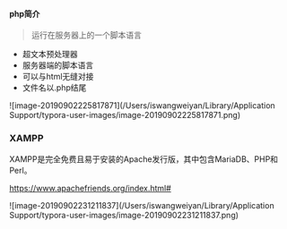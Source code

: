#### php简介

> 运行在服务器上的一个脚本语言

- 超文本预处理器
- 服务器端的脚本语言
- 可以与html无缝对接
- 文件名以.php结尾

![image-20190902225817871](/Users/iswangweiyan/Library/Application Support/typora-user-images/image-20190902225817871.png)



### XAMPP

XAMPP是完全免费且易于安装的Apache发行版，其中包含MariaDB、PHP和Perl。

https://www.apachefriends.org/index.html#

![image-20190902231211837](/Users/iswangweiyan/Library/Application Support/typora-user-images/image-20190902231211837.png)